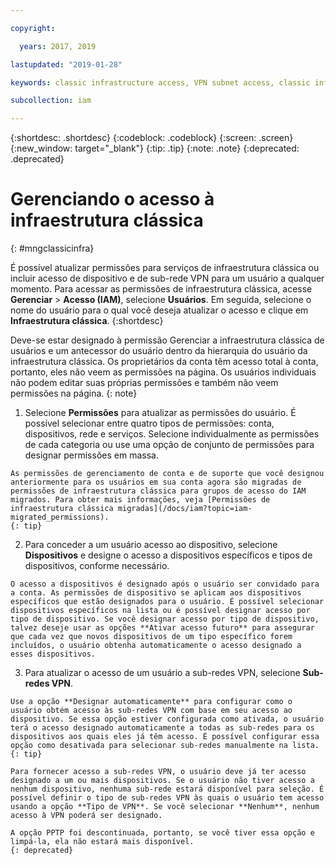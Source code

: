 ```yaml
---

copyright:

  years: 2017, 2019

lastupdated: "2019-01-28"

keywords: classic infrastructure access, VPN subnet access, classic infrastructure permissions, device access

subcollection: iam

---
```


{:shortdesc: .shortdesc}
{:codeblock: .codeblock}
{:screen: .screen}
{:new_window: target="_blank"}
{:tip: .tip}
{:note: .note}
{:deprecated: .deprecated}

# Gerenciando o acesso à infraestrutura clássica
{: #mngclassicinfra}

É possível atualizar permissões para serviços de infraestrutura clássica ou incluir acesso de dispositivo e de sub-rede VPN para um usuário a qualquer momento. Para acessar as permissões de infraestrutura clássica, acesse **Gerenciar** &gt; **Acesso (IAM)**, selecione **Usuários**. Em seguida, selecione o nome do usuário para o qual você deseja atualizar o acesso e clique em **Infraestrutura clássica**.
{:shortdesc}

Deve-se estar designado à permissão Gerenciar a infraestrutura clássica de usuários e um antecessor do usuário dentro da hierarquia do usuário da infraestrutura clássica. Os proprietários da conta têm acesso total à conta, portanto, eles não veem as permissões na página. Os usuários individuais não podem editar suas próprias permissões e também não veem permissões na página.
{: note}

  1. Selecione **Permissões** para atualizar as permissões do usuário. É possível selecionar entre quatro tipos de permissões: conta, dispositivos, rede e serviços. Selecione individualmente as permissões de cada categoria ou use uma opção de conjunto de permissões para designar permissões em massa.

    As permissões de gerenciamento de conta e de suporte que você designou anteriormente para os usuários em sua conta agora são migradas de permissões de infraestrutura clássica para grupos de acesso do IAM migrados. Para obter mais informações, veja [Permissões de infraestrutura clássica migradas](/docs/iam?topic=iam-migrated_permissions).
    {: tip}

  2. Para conceder a um usuário acesso ao dispositivo, selecione **Dispositivos** e designe o acesso a dispositivos específicos e tipos de dispositivos, conforme necessário.

    O acesso a dispositivos é designado após o usuário ser convidado para a conta. As permissões de dispositivo se aplicam aos dispositivos específicos que estão designados para o usuário. É possível selecionar dispositivos específicos na lista ou é possível designar acesso por tipo de dispositivo. Se você designar acesso por tipo de dispositivo, talvez deseje usar as opções **Ativar acesso futuro** para assegurar que cada vez que novos dispositivos de um tipo específico forem incluídos, o usuário obtenha automaticamente o acesso designado a esses dispositivos.

  3. Para atualizar o acesso de um usuário a sub-redes VPN, selecione **Sub-redes VPN**.

    Use a opção **Designar automaticamente** para configurar como o usuário obtém acesso às sub-redes VPN com base em seu acesso ao dispositivo. Se essa opção estiver configurada como ativada, o usuário terá o acesso designado automaticamente a todas as sub-redes para os dispositivos aos quais eles já têm acesso. É possível configurar essa opção como desativada para selecionar sub-redes manualmente na lista.
    {: tip}

    Para fornecer acesso a sub-redes VPN, o usuário deve já ter acesso designado a um ou mais dispositivos. Se o usuário não tiver acesso a nenhum dispositivo, nenhuma sub-rede estará disponível para seleção. É possível definir o tipo de sub-redes VPN às quais o usuário tem acesso usando a opção **Tipo de VPN**. Se você selecionar **Nenhum**, nenhum acesso à VPN poderá ser designado.

    A opção PPTP foi descontinuada, portanto, se você tiver essa opção e limpá-la, ela não estará mais disponível.
    {: deprecated}
